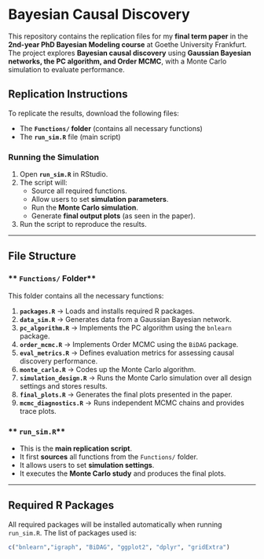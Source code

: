 # Bayesian Causal Discovery 

This repository contains the replication files for my **final term paper** in the **2nd-year PhD Bayesian Modeling course** at Goethe University Frankfurt. The project explores **Bayesian causal discovery** using **Gaussian Bayesian networks, the PC algorithm, and Order MCMC**, with a Monte Carlo simulation to evaluate performance.

## Replication Instructions
To replicate the results, download the following files:
- The **`Functions/` folder** (contains all necessary functions)
- The **`run_sim.R`** file (main script)

### **Running the Simulation**
1. Open **`run_sim.R`** in RStudio.
2. The script will:
   - Source all required functions.
   - Allow users to set **simulation parameters**.
   - Run the **Monte Carlo simulation**.
   - Generate **final output plots** (as seen in the paper).
3. Run the script to reproduce the results.

---

##  File Structure
### ** `Functions/` Folder**
This folder contains all the necessary functions:

1. **`packages.R`** → Loads and installs required R packages.
2. **`data_sim.R`** → Generates data from a Gaussian Bayesian network.
3. **`pc_algorithm.R`** → Implements the PC algorithm using the `bnlearn` package.
4. **`order_mcmc.R`** → Implements Order MCMC using the `BiDAG` package.
5. **`eval_metrics.R`** → Defines evaluation metrics for assessing causal discovery performance.
6. **`monte_carlo.R`** → Codes up the Monte Carlo algorithm.
7. **`simulation_design.R`** → Runs the Monte Carlo simulation over all design settings and stores results.
8. **`final_plots.R`** → Generates the final plots presented in the paper.
9. **`mcmc_diagnostics.R`** → Runs independent MCMC chains and provides trace plots.

### ** `run_sim.R`**
- This is the **main replication script**.
- It first **sources** all functions from the `Functions/` folder.
- It allows users to set **simulation settings**.
- It executes the **Monte Carlo study** and produces the final plots.

---

##  Required R Packages
All required packages will be installed automatically when running `run_sim.R`. The list of packages used is:
```r
c("bnlearn","igraph", "BiDAG", "ggplot2", "dplyr", "gridExtra")
